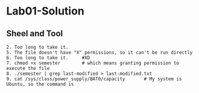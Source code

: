 # Lab01-Solution

## Sheel and Tool
    2. Too long to take it.
    5. The file doesn't have "X" permissions, so it can't be run directly
    6. Too long to take it.     #XD
    7. chmod +x semester        # which means granting permission to execute the file
    8. ./semester | grep last-modified > last-modified.txt  
    9. cat /sys/class/power_supply/BAT0/capacity       # My system is Ubuntu, so the command is
